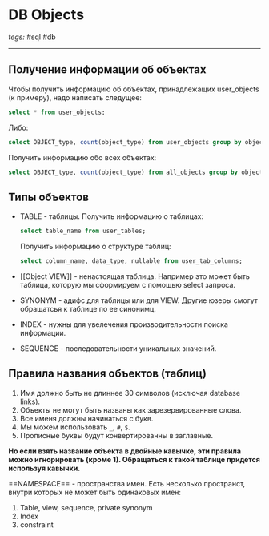# DB Objects
*tegs:* #sql #db

---
## Получение информации об объектах
Чтобы получить информацию об объектах, принадлежащих user_objects (к примеру), надо написать следущее:
```sql
select * from user_objects;
```
Либо:
```sql
select OBJECT_type, count(object_type) from user_objects group by object_type order by OBJECT_TYPE;
```

Получить информацию обо всех объектах:
```sql
select OBJECT_type, count(object_type) from all_objects group by object_type order by OBJECT_TYPE;
```



## Типы объектов
- TABLE - таблицы.
	Получить информацию о таблицах:
	```sql
	select table_name from user_tables;
	```

	Получить информацию о структуре таблиц:
	```sql
	select column_name, data_type, nullable from user_tab_columns;
	```
	
- [[Object VIEW]] - ненастоящая таблица. Например это может быть таблица, которую мы сформируем с помощью select запроса.

- SYNONYM - адифс для таблицы или для VIEW. Другие юзеры смогут обращатсья к таблице по ее синонимц.

- INDEX - нужны для увелечения производительности поиска информации.

- SEQUENCE - последовательности уникальных значений.

## Правила названия объектов (таблиц)
1. Имя должно быть не длиннее 30 символов (исключая database links).
2. Объекты не могут быть названы как зарезервированные слова.
3. Все именя должны начинаться с букв.
4. Мы можем использовать `_`, `#`, `$`.
5. Прописные буквы будут конвертированны в заглавные.

**Но если взять название объекта в двойные кавычке, эти правила можно игнорировать (кроме 1). Обращаться к такой таблице придется используя кавычки.**

==NAMESPACE== - пространства имен. Есть несколько пространст, внутри которых не может быть одинаковых имен:
1. Table, view, sequence, private synonym
2. Index
3. constraint

